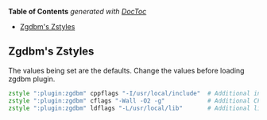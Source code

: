 <!-- START doctoc generated TOC please keep comment here to allow auto update -->
<!-- DON'T EDIT THIS SECTION, INSTEAD RE-RUN doctoc TO UPDATE -->
**Table of Contents**  *generated with [DocToc](https://github.com/thlorenz/doctoc)*

- [Zgdbm's Zstyles](#zgdbms-zstyles)

<!-- END doctoc generated TOC please keep comment here to allow auto update -->


## Zgdbm's Zstyles

The values being set are the defaults. Change the values before loading zgdbm plugin.

```zsh
zstyle ":plugin:zgdbm" cppflags "-I/usr/local/include"  # Additional include directory
zstyle ":plugin:zgdbm" cflags "-Wall -O2 -g"            # Additional CFLAGS
zstyle ":plugin:zgdbm" ldflags "-L/usr/local/lib"       # Additional library directory
```
